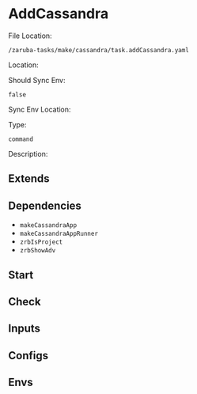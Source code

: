 
# AddCassandra

File Location:

    /zaruba-tasks/make/cassandra/task.addCassandra.yaml


Location:




Should Sync Env:

    false


Sync Env Location:




Type:

    command


Description:





## Extends




## Dependencies

* `makeCassandraApp`
* `makeCassandraAppRunner`
* `zrbIsProject`
* `zrbShowAdv`


## Start




## Check




## Inputs


## Configs


## Envs